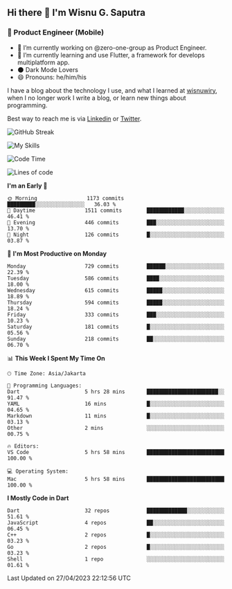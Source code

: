 ## Hi there 👋 I'm Wisnu G. Saputra

### :mobile_phone_off: Product Engineer (Mobile)

- 🔭 I’m currently working on @zero-one-group as Product Engineer.
- 🌱 I’m currently learning and use Flutter, a framework for develops multiplatform app.
- 🌑 Dark Mode Lovers
- 😄 Pronouns: he/him/his

I have a blog about the technology I use, and what I learned at [wisnuwiry](https://wisnuwiry.space/), when I no longer work I write a blog, or learn new things about programming.

Best way to reach me is via [Linkedin](https://www.linkedin.com/in/wisnu-saputra/) or [Twitter](https://twitter.com/wisnuwiry).

![GitHub Streak](https://streak-stats.demolab.com?user=wisnuwiry&theme=dark&hide_border=true)

![My Skills](https://skillicons.dev/icons?i=dart,flutter,kotlin,swift,js,css,neovim,git,linux&perline=5)

<!--START_SECTION:waka-->
![Code Time](http://img.shields.io/badge/Code%20Time-405%20hrs%2051%20mins-blue)

![Lines of code](https://img.shields.io/badge/From%20Hello%20World%20I%27ve%20Written-4.6%20million%20lines%20of%20code-blue)

**I'm an Early 🐤** 

```text
🌞 Morning                1173 commits        █████████░░░░░░░░░░░░░░░░   36.03 % 
🌆 Daytime                1511 commits        ████████████░░░░░░░░░░░░░   46.41 % 
🌃 Evening                446 commits         ███░░░░░░░░░░░░░░░░░░░░░░   13.70 % 
🌙 Night                  126 commits         █░░░░░░░░░░░░░░░░░░░░░░░░   03.87 % 
```
📅 **I'm Most Productive on Monday** 

```text
Monday                   729 commits         ██████░░░░░░░░░░░░░░░░░░░   22.39 % 
Tuesday                  586 commits         ████░░░░░░░░░░░░░░░░░░░░░   18.00 % 
Wednesday                615 commits         █████░░░░░░░░░░░░░░░░░░░░   18.89 % 
Thursday                 594 commits         █████░░░░░░░░░░░░░░░░░░░░   18.24 % 
Friday                   333 commits         ███░░░░░░░░░░░░░░░░░░░░░░   10.23 % 
Saturday                 181 commits         █░░░░░░░░░░░░░░░░░░░░░░░░   05.56 % 
Sunday                   218 commits         ██░░░░░░░░░░░░░░░░░░░░░░░   06.70 % 
```


📊 **This Week I Spent My Time On** 

```text
🕑︎ Time Zone: Asia/Jakarta

💬 Programming Languages: 
Dart                     5 hrs 28 mins       ███████████████████████░░   91.47 % 
YAML                     16 mins             █░░░░░░░░░░░░░░░░░░░░░░░░   04.65 % 
Markdown                 11 mins             █░░░░░░░░░░░░░░░░░░░░░░░░   03.13 % 
Other                    2 mins              ░░░░░░░░░░░░░░░░░░░░░░░░░   00.75 % 

🔥 Editors: 
VS Code                  5 hrs 58 mins       █████████████████████████   100.00 % 

💻 Operating System: 
Mac                      5 hrs 58 mins       █████████████████████████   100.00 % 
```

**I Mostly Code in Dart** 

```text
Dart                     32 repos            █████████████░░░░░░░░░░░░   51.61 % 
JavaScript               4 repos             ██░░░░░░░░░░░░░░░░░░░░░░░   06.45 % 
C++                      2 repos             █░░░░░░░░░░░░░░░░░░░░░░░░   03.23 % 
Go                       2 repos             █░░░░░░░░░░░░░░░░░░░░░░░░   03.23 % 
Shell                    1 repo              ░░░░░░░░░░░░░░░░░░░░░░░░░   01.61 % 
```




 Last Updated on 27/04/2023 22:12:56 UTC
<!--END_SECTION:waka-->
